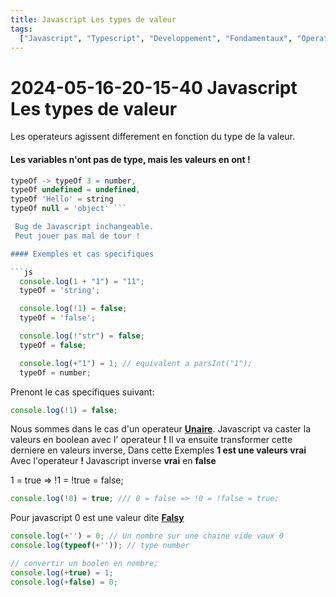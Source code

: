 ```yaml
---
title: Javascript Les types de valeur
tags:
  ["Javascript", "Typescript", "Developpement", "Fondamentaux", "Operateurs"]
---
```


# 2024-05-16-20-15-40 Javascript Les types de valeur

Les operateurs agissent differement en fonction du type de la valeur.

#### Les variables n'ont pas de type, mais les valeurs en ont !

````js
typeOf -> typeOf 3 = number,
typeOf undefined = undefined,
typeOf 'Hello' = string
typeOf null = 'object' ```

 Bug de Javascript inchangeable.
 Peut jouer pas mal de tour !

#### Exemples et cas specifiques

```js
  console.log(1 + "1") = "11";
  typeOf = 'string';

  console.log(!1) = false;
  typeOf = 'false';

  console.log(!"str") = false;
  typeOf = false;

  console.log(+"1") = 1; // equivalent a parsInt("1");
  typeOf = number;
````

Prenont le cas specifiques suivant:

```js
console.log(!1) = false;
```

Nous sommes dans le cas d'un operateur **[Unaire](2024-05-16-19-40-09%20Javascript%20Les%20operateurs.md)**.
Javascript va caster la valeurs en boolean avec l' operateur **!**
Il va ensuite transformer cette derniere en valeurs inverse,
Dans cette Exemples **1 est une valeurs vrai** Avec l'operateur **!** Javascript inverse **vrai** en **false**

1 = true => !1 = !true = false;

```js
console.log(!0) = true; /// 0 = false => !0 = !false = true;
```

Pour javascript 0 est une valeur dite **[Falsy](2024-05-18-13-55-32%20Les%20valeurs%20Falsy.md)**

```js
console.log(+'') = 0; // Un nombre sur une chaine vide vaux 0
console.log(typeof(+'')); // type number

// convertir un boolen en nombre;
console.log(+true) = 1;
console.log(+false) = 0;
```
